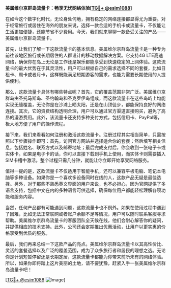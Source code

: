 **美属维尔京群岛流量卡：畅享无忧网络体验[[TG💪+ @esim1088](https://t.me/s/esim1088)]**

在如今这个数字化时代，无论身处何地，拥有稳定的网络连接都显得尤为重要。对于经常旅行或居住在海外的朋友来说，选择一款合适的手机卡或流量卡，不仅能让生活更加便捷，还能节省不少费用。今天，我们就来聊聊一款备受关注的产品——美属维尔京群岛流量卡。

首先，让我们了解一下这款流量卡的基本信息。美属维尔京群岛流量卡是一种专为前往该地区旅行或长期居住的人群设计的移动数据解决方案。它支持4G LTE高速网络，确保你在岛上无论是工作还是娱乐都能享受到快速稳定的上网体验。这款流量卡的最大优势在于其灵活性，用户可以根据自己的需求选择不同的套餐，比如日租卡、周卡或者月卡，这样既能满足短期游客的需求，也能为需要长期使用的人提供便利。

那么，这款流量卡具体有哪些特点呢？首先，它的覆盖范围非常广泛。美属维尔京群岛由圣托马斯岛、圣约翰岛和圣克罗伊岛组成，而这款流量卡在这些岛屿上均能实现无缝覆盖，无论你是在沙滩上晒太阳，还是在山顶徒步，都能保持良好的网络连接。其次，它的资费结构透明合理，用户可以通过官方渠道直接购买，避免了高昂的漫游费用。此外，该流量卡还支持多种支付方式，包括信用卡、PayPal等，极大地方便了用户的操作流程。

接下来，我们来看看如何注册和激活这款流量卡。注册过程其实相当简单，只需按照以下步骤操作即可：首先，访问官方网站并选择适合你的套餐；然后填写相关信息，包括姓名、联系方式以及邮寄地址；最后完成支付后，你会收到一张电子卡或实体卡。如果是电子卡的话，你可以直接下载到手机上使用，而实体卡则需要插入SIM卡槽中激活。整个过程只需几分钟，就能让你立即开始享受网络服务。

值得一提的是，这款流量卡不仅适用于智能手机，还可以兼容平板电脑、笔记本电脑等多种设备。如果你是一个喜欢多设备同时在线的人，这款产品无疑是最佳选择。另外，对于那些不熟悉英文界面的用户来说，也不必担心，因为官网提供了多语言支持，包括中文在内的多种语言可供选择，确保每位用户都能轻松理解各项功能和服务内容。

当然，任何产品都有可能遇到问题，这款流量卡也不例外。如果在使用过程中遇到了困难，比如无法正常联网或者账户余额不足等情况，用户可以随时联系客服寻求帮助。美属维尔京群岛流量卡的客服团队全天候在线，他们会耐心解答你的疑问，并提供相应的技术支持。此外，公司还会定期推出优惠活动，让用户以更实惠的价格享受到优质的服务。

最后，我们再来总结一下这款产品的亮点。美属维尔京群岛流量卡以其高性价比、灵活的套餐选择以及广泛的覆盖范围，成为了众多旅行者和居民的理想之选。无论你是计划短暂停留还是长期定居，这款流量卡都能为你带来前所未有的网络体验。所以，如果你即将踏上这片美丽的土地，请不要犹豫，赶紧入手一张美属维尔京群岛流量卡吧！

[[TG💪+ @esim1088](https://t.me/s/esim1088) ![Image](https://i.postimg.cc/4NQfJmqS/Snipaste-2025-05-13-00-14-12.png)]